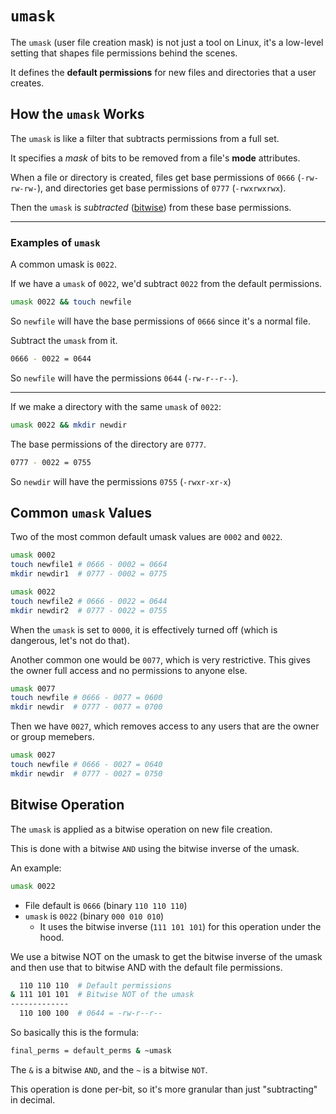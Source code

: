 # `umask`

The `umask` (user file creation mask) is not just a tool on Linux, it's a low-level
setting that shapes file permissions behind the scenes.  

It defines the **default permissions** for new files and directories that a user
creates.  

## How the `umask` Works

The `umask` is like a filter that subtracts permissions from a full set.  

It specifies a *mask* of bits to be removed from a file's **mode** attributes.  

When a file or directory is created, files get base permissions of `0666`
(`-rw-rw-rw-`), and directories get base permissions of `0777` (`-rwxrwxrwx`).  

Then the `umask` is *subtracted* ([bitwise](#bitwise-operation)) from these base permissions.  

---

### Examples of `umask`

A common umask is `0022`.  

If we have a `umask` of `0022`, we'd subtract `0022` from the default permissions.  
```bash
umask 0022 && touch newfile
```
So `newfile` will have the base permissions of `0666` since it's a normal file.  

Subtract the `umask` from it.  
```bash
0666 - 0022 = 0644
```
So `newfile` will have the permissions `0644` (`-rw-r--r--`).  

---

If we make a directory with the same `umask` of `0022`:
```bash
umask 0022 && mkdir newdir
```

The base permissions of the directory are `0777`.  
```bash
0777 - 0022 = 0755
```
So `newdir` will have the permissions `0755` (`-rwxr-xr-x`)

## Common `umask` Values

Two of the most common default umask values are `0002` and `0022`.  
```bash
umask 0002
touch newfile1 # 0666 - 0002 = 0664
mkdir newdir1  # 0777 - 0002 = 0775

umask 0022
touch newfile2 # 0666 - 0022 = 0644
mkdir newdir2  # 0777 - 0022 = 0755
```

When the `umask` is set to `0000`, it is effectively turned off (which is dangerous,
let's not do that).  

Another common one would be `0077`, which is very restrictive. This gives the owner
full access and no permissions to anyone else.  

```bash
umask 0077
touch newfile # 0666 - 0077 = 0600
mkdir newdir  # 0777 - 0077 = 0700
```

Then we have `0027`, which removes access to any users that are the owner or group
memebers.   
```bash
umask 0027
touch newfile # 0666 - 0027 = 0640
mkdir newdir  # 0777 - 0027 = 0750
```


## Bitwise Operation

The `umask` is applied as a bitwise operation on new file creation.  

This is done with a bitwise `AND` using the bitwise inverse of the umask.  

An example: 
```bash
umask 0022
```

- File default is `0666` (binary `110 110 110`)
- `umask` is `0022` (binary `000 010 010`)
    - It uses the bitwise inverse (`111 101 101`) for this operation under the hood.  


We use a bitwise NOT on the umask to get the bitwise inverse of the umask and then 
use that to bitwise AND with the default file permissions.  
```bash
  110 110 110  # Default permissions
& 111 101 101  # Bitwise NOT of the umask
-------------
  110 100 100  # 0644 = -rw-r--r--
```

So basically this is the formula:
```bash
final_perms = default_perms & ~umask
```

The `&` is a bitwise `AND`, and the `~` is a bitwise `NOT`.  

This operation is done per-bit, so it's more granular than just "subtracting" in
decimal.  






